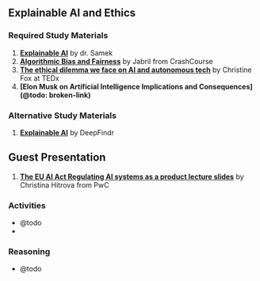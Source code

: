 ## Explainable AI and Ethics

### Required Study Materials

1. **[Explainable AI](https://www.youtube.com/watch?v=AFC8yWzypss)** by dr. Samek
2. **[Algorithmic Bias and Fairness](https://www.youtube.com/watch?v=gV0_raKR2UQ)** by Jabril from CrashCourse
3. **[The ethical dilemma we face on AI and autonomous tech](https://www.youtube.com/watch?v=3oE88_6jAwc)** by Christine Fox at TEDx 
4. **[Elon Musk on Artificial Intelligence Implications and Consequences](@todo: broken-link)** 

### Alternative Study Materials

1. **[Explainable AI](https://www.youtube.com/playlist?list=PLV8yxwGOxvvovp-j6ztxhF3QcKXT6vORU)** by DeepFindr

## Guest Presentation

1. **[The EU AI Act Regulating AI systems as a product lecture slides](https://is.muni.cz/auth/el/phil/jaro2023/PLIN068/124034648/The_EU_AI_Act__Regulating_AI_systems_as_a_product_lecture_slides.pdf?predmet=1462668)** by Christina Hitrova from PwC 

### Activities

* @todo
* 
### Reasoning

* @todo
